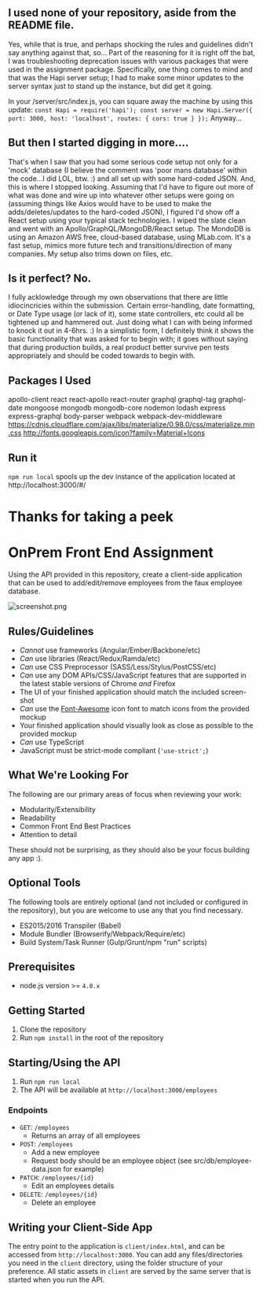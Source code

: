 ## I used none of your repository, aside from the README file.
Yes, while that is true, and perhaps shocking the rules and guidelines didn't say anything against that, so...
Part of the reasoning for it is right off the bat, I was troubleshooting deprecation issues with various packages that were used in the assignment package.  Specifically, one thing comes to mind and that was the Hapi server setup; I had to make some minor updates to the server syntax just to stand up the instance, but did get it going.

In your /server/src/index.js, you can square away the machine by using this update:
`
const Hapi = require('hapi');
const server = new Hapi.Server({
    port: 3000,
    host: 'localhost',
    routes: {
        cors: true
    }
});
`
Anyway...

## But then I started digging in more....
That's when I saw that you had some serious code setup not only for a 'mock' database (I believe the comment was 'poor mans database' within the code...I did LOL, btw. :) and all set up with some hard-coded JSON.  And, this is where I stopped looking.  Assuming that I'd have to figure out more of what was done and wire up into whatever other setups were going on (assuming things like Axios would have to be used to make the adds/deletes/updates to the hard-coded JSON), I figured I'd show off a React setup using your typical stack technologies. I wiped the slate clean and went with an Apollo/GraphQL/MongoDB/React setup.  The MondoDB is using an Amazon AWS free, cloud-based database, using MLab.com.  It's a fast setup, mimics more future tech and transitions/direction of many companies.  My setup also trims down on files, etc.

## Is it perfect? No.
I fully acklowledge through my own observations that there are little idiocincricies within the submission. Certain error-handling, date formatting, or Date Type usage (or lack of it), some state controllers, etc could all be tightened up and hammered out.  Just doing what I can with being informed to knock it out in 4-6hrs. :) In a simplistic form, I definitely think it shows the basic functionality that was asked for to begin with; it goes without saying that during production builds, a real product better survive pen tests appropriately and should be coded towards to begin with.

## Packages I Used
apollo-client
react
react-apollo
react-router
graphql
graphql-tag
graphql-date
mongoose
mongodb
mongodb-core
nodemon
lodash
express
express-graphql
body-parser
webpack
webpack-dev-middleware
https://cdnjs.cloudflare.com/ajax/libs/materialize/0.98.0/css/materialize.min.css
http://fonts.googleapis.com/icon?family=Material+Icons

## Run it
`npm run local` spools up the dev instance of the application located at http://localhost:3000/#/

# Thanks for taking a peek


# OnPrem Front End Assignment

Using the API provided in this repository, create a client-side application that can be used to add/edit/remove employees from the faux employee database.

![screenshot.png](screenshot.png)

## Rules/Guidelines
- *Cannot* use frameworks (Angular/Ember/Backbone/etc)
- *Can* use libraries (React/Redux/Ramda/etc)
- *Can* use CSS Preprocessor (SASS/Less/Stylus/PostCSS/etc)
- *Can* use any DOM APIs/CSS/JavaScript features that are supported in the latest stable versions of Chrome *and* Firefox
- The UI of your finished application should match the included screen-shot
- *Can* use the [Font-Awesome](https://fortawesome.github.io/Font-Awesome/) icon font to match icons from the provided mockup
- Your finished application should visually look as close as possible to the provided mockup
- *Can* use TypeScript
- JavaScript must be strict-mode compliant (`'use-strict';`)


## What We're Looking For
The following are our primary areas of focus when reviewing your work:

- Modularity/Extensibility
- Readability
- Common Front End Best Practices
- Attention to detail

These should not be surprising, as they should also be your focus building any app :).

## Optional Tools
The following tools are entirely optional (and not included or configured in the repository), but you are welcome to use any that you find necessary.

- ES2015/2016 Transpiler (Babel)
- Module Bundler (Browserify/Webpack/Require/etc)
- Build System/Task Runner (Gulp/Grunt/npm "run" scripts)

## Prerequisites
- node.js version >= `4.0.x`

## Getting Started
1. Clone the repository
2. Run `npm install` in the root of the repository

## Starting/Using the API
1. Run `npm run local`
2. The API will be available at `http://localhost:3000/employees`

### Endpoints
- `GET`: `/employees`
    - Returns an array of all employees
- `POST`: `/employees`
    - Add a new employee
    - Request body should be an employee object (see src/db/employee-data.json for example)
- `PATCH`: `/employees/{id}`
    - Edit an employees details
- `DELETE`: `/employees/{id}`
    - Delete an employee

## Writing your Client-Side App
The entry point to the application is `client/index.html`, and can be accessed from `http://localhost:3000`. You can add any files/directories you need in the `client` directory, using the folder structure of your preference. All static assets in `client` are served by the same server that is started when you run the API.
